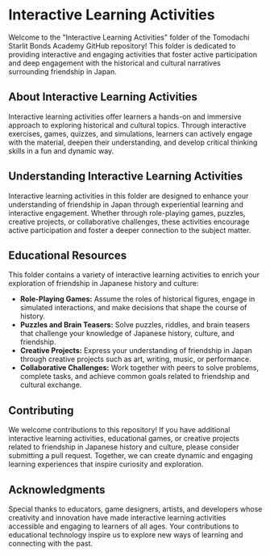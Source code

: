 # Interactive Learning Activities

Welcome to the "Interactive Learning Activities" folder of the Tomodachi Starlit Bonds Academy GitHub repository! This folder is dedicated to providing interactive and engaging activities that foster active participation and deep engagement with the historical and cultural narratives surrounding friendship in Japan.

## About Interactive Learning Activities

Interactive learning activities offer learners a hands-on and immersive approach to exploring historical and cultural topics. Through interactive exercises, games, quizzes, and simulations, learners can actively engage with the material, deepen their understanding, and develop critical thinking skills in a fun and dynamic way.

## Understanding Interactive Learning Activities

Interactive learning activities in this folder are designed to enhance your understanding of friendship in Japan through experiential learning and interactive engagement. Whether through role-playing games, puzzles, creative projects, or collaborative challenges, these activities encourage active participation and foster a deeper connection to the subject matter.

## Educational Resources

This folder contains a variety of interactive learning activities to enrich your exploration of friendship in Japanese history and culture:

- **Role-Playing Games:** Assume the roles of historical figures, engage in simulated interactions, and make decisions that shape the course of history.
- **Puzzles and Brain Teasers:** Solve puzzles, riddles, and brain teasers that challenge your knowledge of Japanese history, culture, and friendship.
- **Creative Projects:** Express your understanding of friendship in Japan through creative projects such as art, writing, music, or performance.
- **Collaborative Challenges:** Work together with peers to solve problems, complete tasks, and achieve common goals related to friendship and cultural exchange.

## Contributing

We welcome contributions to this repository! If you have additional interactive learning activities, educational games, or creative projects related to friendship in Japanese history and culture, please consider submitting a pull request. Together, we can create dynamic and engaging learning experiences that inspire curiosity and exploration.

## Acknowledgments

Special thanks to educators, game designers, artists, and developers whose creativity and innovation have made interactive learning activities accessible and engaging to learners of all ages. Your contributions to educational technology inspire us to explore new ways of learning and connecting with the past.
